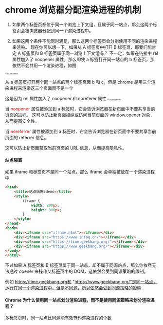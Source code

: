 # chrome 浏览器分配渲染进程的机制

1. 如果两个标签页都位于同一个浏览上下文组，且属于同一站点，那么这两个标签页会被浏览器分配到同一个渲染进程中。

2. 如果这两个条件不能同时满足，那么这两个标签页会分别使用不同的渲染进程来渲染。
   现在你可以想一下，如果从 A 标签页中打开 B 标签页，那我们能肯定 A 标签页和 B 标签页属于同一浏览上下文组吗？
   不一定，如果在链接中 rel 属性加入了 noopener 属性，那么即使 a 标签打开同一站点的 b 标签页，那依然不会共用一个渲染进程，如图

<img src="/img/HowBrowsersWork/渲染进程分配机制.webp" alt="渲染进程分配机制" style="zoom: 33%;" />

从 a 标签页打开两个同一站点的两个标签页面 b 和 c，但是 chrome 是用三个渲染进程来渲染这三个页面而不是一个

这是因为 rel 属性加入了 noopener 和 noreferer 属性
<img src="/img/HowBrowsersWork/渲染进程分配机制2.webp" alt="渲染进程分配机制2" style="zoom: 33%;" />

当 <span style='color:red'>noopener</span> 属性被添加到 a 标签时，它会告诉浏览器在新页面中不要共享当前页面的进程。
这可以防止新页面操纵或访问当前页面的 window.opener 对象，从而提高安全性。

当 <span style='color:red'>noreferrer</span> 属性被添加到 a 标签时，它会告诉浏览器在新页面中不要共享当前页面的 referrer 信息。

这可以防止新页面获取当前页面的 URL 信息，从而提高隐私性。

#### 站点隔离

如果 iframe 和标签页不是同一个站点，那么 iframe 会单独被放在一个渲染进程中

```html
<head>
    <title>站点隔离:demo</title>
    <style>
        iframe {
            width: 800px;
            height: 300px;
        }
    </style>
</head>
<body>
    <div><iframe src="iframe.html"></iframe></div>
    <div><iframe src="https://www.infoq.cn/"></iframe></div>
    <div><iframe src="https://time.geekbang.org/"></iframe></div>
    <div><iframe src="https://www.geekbang.org/"></iframe></div>
</body>
</html>
```

不过如果 A 标签页和 B 标签页属于同一站点，却不属于同源站点，那么你依然无法通过 opener 来操作父标签页中的 DOM，这依然会受到同源策略的限制。

例如 https://time.geekbang.org和 "https://www.geekbang.org/"是同一站点，运行在同一个渲染进程中，但是不同源，所以依然会受到同源策略的影响

#### Chrome 为什么使用同一站点划分渲染进程，而不是使用同源策略来划分渲染进程？

多标签页时，同一站点比同源能有效节约渲染进程的个数
